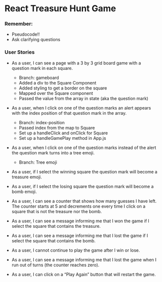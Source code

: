 # React Treasure Hunt Game

### Remember:
- Pseudocode!!
- Ask clarifying questions

### User Stories
- As a user, I can see a page with a 3 by 3 grid board game with a question mark in each square.
    - Branch: gameboard
    - Added a div to the Square Component
    - Added styling to get a border on the square
    - Mapped over the Square component
    - Passed the value from the array in state
    (aka the question mark)
    
- As a user, when I click on one of the question marks an alert appears with the index position of that question mark in the array.
    - Branch: index-position
    - Passed index from the map to Square
    - Set up a handleClick and onClick for Square
    - Set up a handleGamePlay method in App.js
- As a user, when I click on one of the question marks instead of the alert the question mark turns into a tree emoji.
    - Branch: Tree emoji
- As a user, if I select the winning square the question mark will become a treasure emoji.
- As a user, if I select the losing square the question mark will become a bomb emoji.
- As a user, I can see a counter that shows how many guesses I have left. The counter starts at 5 and decrements one every time I click on a square that is not the treasure nor the bomb.
- As a user, I can see a message informing me that I won the game if I select the square that contains the treasure.
- As a user, I can see a message informing me that I lost the game if I select the square that contains the bomb.
- As a user, I cannot continue to play the game after I win or lose.
- As a user, I can see a message informing me that I lost the game when I run out of turns (the counter reaches zero).
- As a user, I can click on a “Play Again” button that will restart the game.
